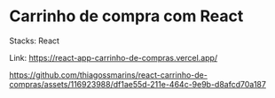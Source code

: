 # Carrinho de compra com React
 
Stacks: React

Link: https://react-app-carrinho-de-compras.vercel.app/

https://github.com/thiagossmarins/react-carrinho-de-compras/assets/116923988/df1ae55d-211e-464c-9e9b-d8afcd70a187
